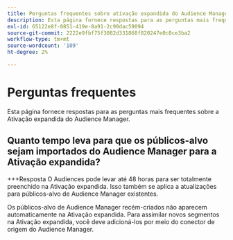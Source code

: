 ```yaml
---
title: Perguntas frequentes sobre ativação expandida do Audience Manager
description: Esta página fornece respostas para as perguntas mais frequentes sobre a Ativação expandida do Audience Manager.
exl-id: 65122e8f-0851-419e-8a91-2c90dac59094
source-git-commit: 2222e9fbf75f3082d331868f820247e0c0ce3ba2
workflow-type: tm+mt
source-wordcount: '109'
ht-degree: 2%

---
```


# Perguntas frequentes

Esta página fornece respostas para as perguntas mais frequentes sobre a Ativação expandida do Audience Manager.

## Quanto tempo leva para que os públicos-alvo sejam importados do Audience Manager para a Ativação expandida?

+++Resposta
O Audiences pode levar até 48 horas para ser totalmente preenchido na Ativação expandida. Isso também se aplica a atualizações para públicos-alvo de Audience Manager existentes.

Os públicos-alvo de Audience Manager recém-criados não aparecem automaticamente na Ativação expandida. Para assimilar novos segmentos na Ativação expandida, você deve adicioná-los por meio do conector de origem do Audience Manager.
